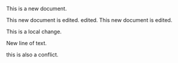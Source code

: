 
This is a new document. 

This new document is edited. edited.
This new document is edited.

This is a local change.


New line of text.

this is also a conflict.
